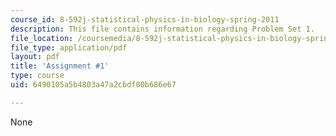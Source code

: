 ```yaml
---
course_id: 8-592j-statistical-physics-in-biology-spring-2011
description: This file contains information regarding Problem Set 1.
file_location: /coursemedia/8-592j-statistical-physics-in-biology-spring-2011/6490105a5b4803a47a2cbdf00b686e67_MIT8_592JS11_PS1.pdf
file_type: application/pdf
layout: pdf
title: 'Assignment #1'
type: course
uid: 6490105a5b4803a47a2cbdf00b686e67

---
```

None